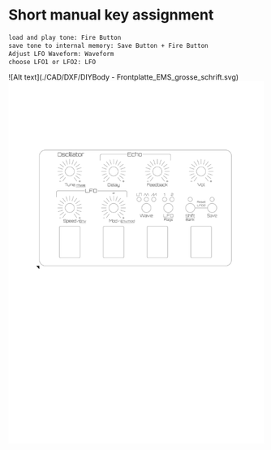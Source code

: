 # Short manual key assignment

    load and play tone: Fire Button
    save tone to internal memory: Save Button + Fire Button
    Adjust LFO Waveform: Waveform
    choose LFO1 or LFO2: LFO

![Alt text](./CAD/DXF/DIYBody - Frontplatte_EMS_grosse_schrift.svg)
<img src="./CAD/DXF/DIYBody - Frontplatte_EMS_grosse_schrift.svg">